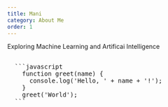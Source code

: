 ```yaml
---
title: Mani
category: About Me
order: 1
---
```


Exploring Machine Learning and Artificai Intelligence

<pre> 
  ```javascript 
    function greet(name) { 
      console.log('Hello, ' + name + '!'); 
    } 
    greet('World'); 
  ```
</pre>

<script>
  Prism.highlightAll();
</script>
